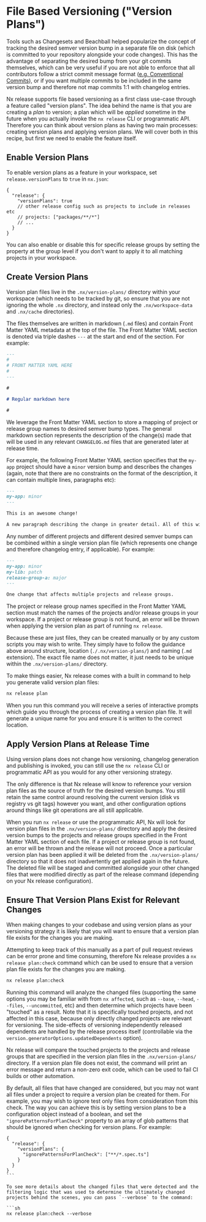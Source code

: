# File Based Versioning ("Version Plans")

Tools such as Changesets and Beachball helped popularize the concept of tracking the desired semver version bump in a separate file on disk (which is committed to your repository alongside your code changes). This has the advantage of separating the desired bump from your git commits themselves, which can be very useful if you are not able to enforce that all contributors follow a strict commit message format ([e.g. Conventional Commits](/recipes/nx-release/automatically-version-with-conventional-commits)), or if you want multiple commits to be included in the same version bump and therefore not map commits 1:1 with changelog entries.

Nx release supports file based versioning as a first class use-case through a feature called "version plans". The idea behind the name is that you are creating a _plan_ to version; a plan which will be _applied_ sometime in the future when you actually invoke the `nx release` CLI or programmatic API. Therefore you can think about version plans as having two main processes: creating version plans and applying version plans. We will cover both in this recipe, but first we need to enable the feature itself.

## Enable Version Plans

To enable version plans as a feature in your workspace, set `release.versionPlans` to `true` in `nx.json`:

```jsonc
{
  "release": {
    "versionPlans": true
    // other release config such as projects to include in releases etc
    // projects: ["packages/**/*"]
    // ...
  }
}
```

You can also enable or disable this for specific release groups by setting the property at the group level if you don't want to apply it to all matching projects in your workspace.

## Create Version Plans

Version plan files live in the `.nx/version-plans/` directory within your workspace (which needs to be tracked by git, so ensure that you are not ignoring the whole `.nx` directory, and instead only the `.nx/workspace-data` and `.nx/cache` directories).

The files themselves are written in markdown (`.md` files) and contain Front Matter YAML metadata at the top of the file. The Front Matter YAML section is denoted via triple dashes `---` at the start and end of the section. For example:

```md {% fileName=".nx/version-plans/version-plan-1723732065047.md" %}
---
#
# FRONT MATTER YAML HERE
#
---

#

# Regular markdown here

#
```

We leverage the Front Matter YAML section to store a mapping of project or release group names to desired semver bump types. The general markdown section represents the description of the change(s) made that will be used in any relevant `CHANGELOG.md` files that are generated later at release time.

For example, the following Front Matter YAML section specifies that the `my-app` project should have a `minor` version bump and describes the changes (again, note that there are no constraints on the format of the description, it can contain multiple lines, paragraphs etc):

```md
---
my-app: minor
---

This is an awesome change!

A new paragraph describing the change in greater detail. All of this will be included in the CHANGELOG.md. All of this structure within the markdown section is optional and flexible.
```

Any number of different projects and different desired semver bumps can be combined within a single version plan file (which represents one change and therefore changelog entry, if applicable). For example:

```md {% fileName=".nx/version-plans/version-plan-1723732065047.md" %}
---
my-app: minor
my-lib: patch
release-group-a: major
---

One change that affects multiple projects and release groups.
```

The project or release group names specified in the Front Matter YAML section must match the names of the projects and/or release groups in your workspace. If a project or release group is not found, an error will be thrown when applying the version plan as part of running `nx release`.

Because these are just files, they can be created manually or by any custom scripts you may wish to write. They simply have to follow the guidance above around structure, location (`./.nx/version-plans/`) and naming (`.md` extension). The exact file name does not matter, it just needs to be unique within the `.nx/version-plans/` directory.

To make things easier, Nx release comes with a built in command to help you generate valid version plan files:

```sh
nx release plan
```

When you run this command you will receive a series of interactive prompts which guide you through the process of creating a version plan file. It will generate a unique name for you and ensure it is written to the correct location.

## Apply Version Plans at Release Time

Using version plans does not change how versioning, changelog generation and publishing is invoked, you can still use the `nx release` CLI or programmatic API as you would for any other versioning strategy.

The only difference is that Nx release will know to reference your version plan files as the source of truth for the desired version bumps. You still retain the same control around resolving the current version (disk vs registry vs git tags) however you want, and other configuration options around things like git operations are all still applicable.

When you run `nx release` or use the programmatic API, Nx will look for version plan files in the `.nx/version-plans/` directory and apply the desired version bumps to the projects and release groups specified in the Front Matter YAML section of each file. If a project or release group is not found, an error will be thrown and the release will not proceed. Once a particular version plan has been applied it will be deleted from the `.nx/version-plans/` directory so that it does not inadvertently get applied again in the future. The deleted file will be staged and committed alongside your other changed files that were modified directly as part of the release command (depending on your Nx release configuration).

## Ensure That Version Plans Exist for Relevant Changes

When making changes to your codebase and using version plans as your versioning strategy it is likely that you will want to ensure that a version plan file exists for the changes you are making.

Attempting to keep track of this manually as a part of pull request reviews can be error prone and time consuming, therefore Nx release provides a `nx release plan:check` command which can be used to ensure that a version plan file exists for the changes you are making.

```sh
nx release plan:check
```

Running this command will analyze the changed files (supporting the same options you may be familiar with from `nx affected`, such as `--base`, `--head`, `--files`, `--uncommitted`, etc) and then determine which projects have been "touched" as a result. Note that it is specifically touched projects, and not affected in this case, because only directly changed projects are relevant for versioning. The side-effects of versioning independently released dependents are handled by the release process itself (controllable via the `version.generatorOptions.updatedDependents` option).

Nx release will compare the touched projects to the projects and release groups that are specified in the version plan files in the `.nx/version-plans/` directory. If a version plan file does not exist, the command will print an error message and return a non-zero exit code, which can be used to fail CI builds or other automation.

By default, all files that have changed are considered, but you may not want all files under a project to require a version plan be created for them. For example, you may wish to ignore test only files from consideration from this check. The way you can achieve this is by setting version plans to be a configuration object instead of a boolean, and set the `"ignorePatternsForPlanCheck"` property to an array of glob patterns that should be ignored when checking for version plans. For example:

````jsonc
{
  "release": {
    "versionPlans": {
      "ignorePatternsForPlanCheck": ["**/*.spec.ts"]
    }
  }
}
```

To see more details about the changed files that were detected and the filtering logic that was used to determine the ultimately changed projects behind the scenes, you can pass `--verbose` to the command:

```sh
nx release plan:check --verbose
````
